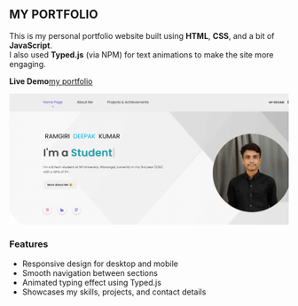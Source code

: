 ## MY PORTFOLIO

This is my personal portfolio website built using **HTML**, **CSS**, and a bit of **JavaScript**.  
I also used **Typed.js** (via NPM) for text animations to make the site more engaging.  

**Live Demo**[my portfolio](https://deepakramgiri.tech/)


 ![portfolio image](https://github.com/DEEPAK-RAMGIRI/PORTFOLIO-FINAL/blob/main/my%20portfolio.png) 


### Features
- Responsive design for desktop and mobile  
- Smooth navigation between sections  
- Animated typing effect using Typed.js  
- Showcases my skills, projects, and contact details

